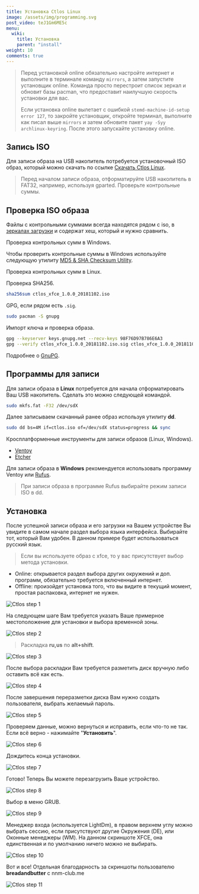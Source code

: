 ```yaml
---
title: Установка Ctlos Linux
image: /assets/img/programming.svg
post_video: teJ1Gm6ME5c
menu:
  wiki:
    title: Установка
    parent: "install"
weight: 10
comments: true
---
```


> Перед установкой online обязательно настройте интернет и выполните в терминале команду `mirrors`, а затем запустите установщик online. Команда просто перестроит список зеркал и обновит базы pacman, что предоставит наилучшую скорость установки для вас.
>
> Если установка online вылетает с ошибкой `stemd-machine-id-setup error 127`, то закройте установщик, откройте терминал, выполните как писал выше `mirrors` и затем обновите пакет `yay -Syy archlinux-keyring`. После этого запускайте установку online.

## Запись ISO

Для записи образа на USB накопитель потребуется установочный ISO образ, который можно скачать по ссылке [Скачать Ctlos Linux](/get).

> Перед началом записи образа, отформатируйте USB накопитель в FAT32, например, используя gparted. Проверьте контрольные суммы.

## Проверка ISO образа

Файлы с контрольными суммами всегда находятся рядом с iso, в [зеркалах загрузки](/get) и содержат хеш, который и нужно сравнить.

Проверка контрольных сумм в Windows.

Чтобы проверить контрольные суммы в Windows используйте следующую утилиту [MD5 & SHA Checksum Utility](http://raylin.wordpress.com/downloads/md5-sha-1-checksum-utility/).

Проверка контрольных сумм в Linux.

Проверка SHA256.

```bash
sha256sum ctlos_xfce_1.0.0_20181102.iso
```

GPG, если рядом есть `.sig`.

```bash
sudo pacman -S gnupg
```

Импорт ключа и проверка образа.

```bash
gpg --keyserver keys.gnupg.net --recv-keys 98F76D97B786E6A3
gpg --verify ctlos_xfce_1.0.0_20181102.iso.sig ctlos_xfce_1.0.0_20181102.iso
```

Подробнее о [GnuPG](/wiki/other/gnupg).

## Программы для записи

Для записи образа в **Linux** потребуется для начала отформатировать Ваш USB накопитель. Сделать это можно следующей командой.

```bash
sudo mkfs.fat -F32 /dev/sdX
```

Далее записываем скачанный ранее образ используя утилиту **dd**.

```bash
sudo dd bs=4M if=ctlos.iso of=/dev/sdX status=progress && sync
```

Кросплатформенные инструменты для записи образов (Linux, Windows).

- [Ventoy](https://forum.ctlos.ru/t/ventoy-multi-iso-usb/75)
- [Etcher](https://etcher.io/)

Для записи образа в **Windows** рекомендуется использовать программу Ventoy или [Rufus](https://rufus.akeo.ie/).

> При записи образа в программе Rufus выбирайте режим записи ISO в dd.

## Установка

После успешной записи образа и его загрузки на Вашем устройстве Вы увидите в самом начале раздел выбора языка интерфейса. Выбирайте тот, который Вам удобен. В данном примере будет использоваться русский язык.

> Если вы используете образ с xfce, то у вас присутствует выбор метода установки.

- Online: открывается раздел выбора других окружений и доп. программ, обязательно требуется включенный интернет.
- Offline: произойдет установка того, что вы видите в текущий момент, простая распаковка, интернет не нужен.

![Ctlos step 1](1.png)

На следующем шаге Вам требуется указать Ваше примерное местоположение для установки и выбора временной зоны.

![Ctlos step 2](2.png)

> Раскладка **ru,us** по **alt+shift**.

![Ctlos step 3](3.png)

После выбора раскладки Вам требуется разметить диск вручную либо оставить всё как есть.

![Ctlos step 4](4.png)

После завершения переразметки диска Вам нужно создать пользователя, выбрать желаемый пароль.

![Ctlos step 5](5.png)

Проверяем данные, можно вернуться и исправить, если что-то не так. Если всё верно - нажимайте "**Установить**".

![Ctlos step 6](6.png)

Дождитесь конца установки.

![Ctlos step 7](7.png)

Готово! Теперь Вы можете перезагрузить Ваше устройство.

![Ctlos step 8](8.png)

Выбор в меню GRUB.

![Ctlos step 9](9.png)

Менеджер входа (используется LightDm), в правом верхнем углу можно выбрать сессию, если присутствуют другие Окружения (DE), или Оконные менеджеры (WM). На данном скриншоте XFCE, она единственная и по умолчанию ничего можно не выбирать.

![Ctlos step 10](10.png)

Вот и все! Отдельная благодарность за скриншоты пользователю **breadandbutter** с nnm-club.me

![Ctlos step 11](11.png)

